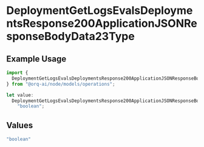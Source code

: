 # DeploymentGetLogsEvalsDeploymentsResponse200ApplicationJSONResponseBodyData23Type

## Example Usage

```typescript
import {
  DeploymentGetLogsEvalsDeploymentsResponse200ApplicationJSONResponseBodyData23Type,
} from "@orq-ai/node/models/operations";

let value:
  DeploymentGetLogsEvalsDeploymentsResponse200ApplicationJSONResponseBodyData23Type =
    "boolean";
```

## Values

```typescript
"boolean"
```